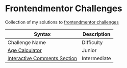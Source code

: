 # Frontendmentor Challenges
Collection of my solutions to [frontendmentor challenges](https://www.frontendmentor.io)

| Syntax | Description |
| ----------- | ----------- |
| Challenge Name | Difficulty |
| [Age Calculator](https://howyoungareyou.netlify.app/) | Junior |
| [Interactive Comments Section](https://interactive-social-media-comments.netlify.app/) | Intermediate |